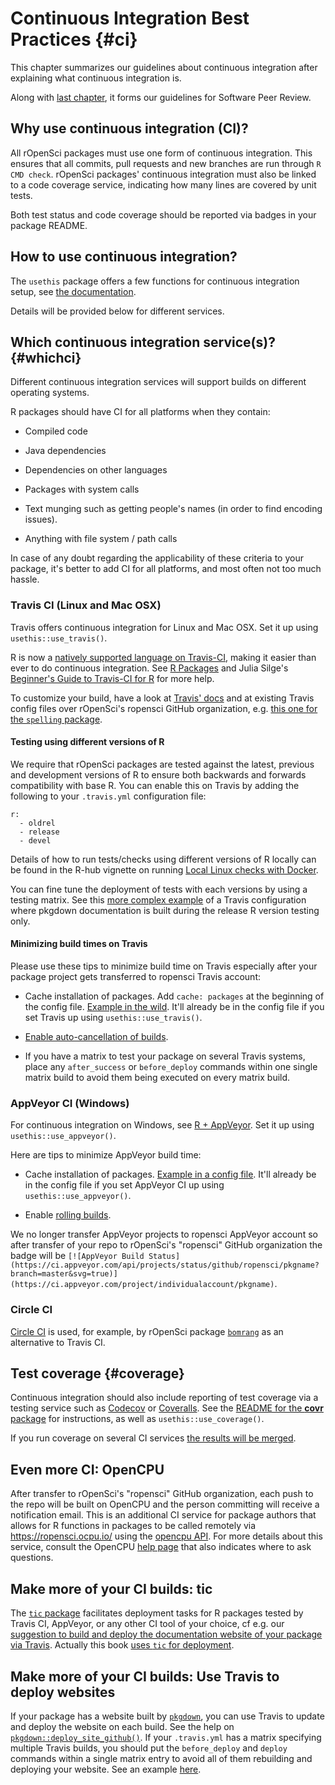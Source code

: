 # Continuous Integration Best Practices {#ci}

<div class="summaryblock">
<p>This chapter summarizes our guidelines about continuous integration after explaining what continuous integration is.</p>
<p>Along with <a href="#building">last chapter</a>, it forms our guidelines for Software Peer Review.</p>
</div>

## Why use continuous integration (CI)?

All rOpenSci packages must use one form of continuous integration. This ensures that all commits, pull requests and new branches are run through `R CMD check`. rOpenSci packages' continuous integration must also be linked to a code coverage service, indicating how many lines are covered by unit tests.

Both test status and code coverage should be reported via badges in your package README.

## How to use continuous integration?

The `usethis` package offers a few functions for continuous integration setup, see [the documentation](http://usethis.r-lib.org/reference/ci.html).

Details will be provided below for different services.

## Which continuous integration service(s)? {#whichci}

Different continuous integration services will support builds on different operating systems.

R packages should have CI for all platforms when they contain:

* Compiled code

* Java dependencies

* Dependencies on other languages

* Packages with system calls

* Text munging such as getting people's names (in order to find encoding issues).

* Anything with file system / path calls

In case of any doubt regarding the applicability of these criteria to your package, it's better to add CI for all platforms, and most often not too much hassle.

### Travis CI (Linux and Mac OSX)

Travis offers continuous integration for Linux and Mac OSX. Set it up using `usethis::use_travis()`.

R is now a [natively supported language on Travis-CI](http://blog.travis-ci.com/2015-02-26-test-your-r-applications-on-travis-ci/), making it easier than ever to do continuous integration. See [R Packages](http://marker.to/NEr8Bd) and Julia Silge's [Beginner's Guide to Travis-CI for R](http://juliasilge.com/blog/Beginners-Guide-to-Travis/) for more help.

To customize your build, have a look at [Travis' docs](https://docs.travis-ci.com/user/languages/r/) and at existing Travis config files over rOpenSci's ropensci GitHub organization, e.g. [this one for the `spelling` package](https://github.com/ropensci/spelling/blob/master/.travis.yml).

#### Testing using different versions of R

We require that rOpenSci packages are tested against the latest, previous and development versions of R to ensure both backwards and forwards compatibility with base R. You can enable this on Travis by adding the following to your `.travis.yml` configuration file:

```
r:
  - oldrel
  - release
  - devel
```
Details of how to run tests/checks using different versions of R locally can be found in the R-hub vignette on running [Local Linux checks with Docker](https://r-hub.github.io/rhub/articles/local-debugging.html). 

You can fine tune the deployment of tests with each versions by using a testing matrix. See this [more complex example](https://github.com/r-hub/rhub/blob/master/.travis.yml#L5) of a Travis configuration where pkgdown documentation is built during the release R version testing only.

#### Minimizing build times on Travis

Please use these tips to minimize build time on Travis especially after your package project gets transferred to ropensci Travis account:

* Cache installation of packages. Add `cache: packages` at the beginning of the config file. [Example in the wild](https://github.com/ropensci/crul/blob/ee31c0128fd3279165360ef5ee2a1775ab00c82f/.travis.yml#L3). It'll already be in the config file if you set Travis up using `usethis::use_travis()`.

* [Enable auto-cancellation of builds](https://blog.travis-ci.com/2017-03-22-introducing-auto-cancellation).

* If you have a matrix to test your package on several Travis systems, place any `after_success` or `before_deploy` commands within one single matrix build to avoid them being executed on every matrix build.

### AppVeyor CI (Windows)

For continuous integration on Windows, see [R + AppVeyor](https://github.com/krlmlr/r-appveyor). Set it up using `usethis::use_appveyor()`.

Here are tips to minimize AppVeyor build time:

* Cache installation of packages. [Example in a config file](https://github.com/r-lib/usethis/blob/2c52c06373849d52f78a26c5a0e080f518a2f825/inst/templates/appveyor.yml#L13). It'll already be in the config file if you set AppVeyor CI up using `usethis::use_appveyor()`.

* Enable [rolling builds](https://www.appveyor.com/docs/build-configuration/#rolling-builds).

We no longer transfer AppVeyor projects to ropensci AppVeyor account so after transfer of your repo to rOpenSci's "ropensci" GitHub organization the badge will be `[![AppVeyor Build Status](https://ci.appveyor.com/api/projects/status/github/ropensci/pkgname?branch=master&svg=true)](https://ci.appveyor.com/project/individualaccount/pkgname)`.

### Circle CI

[Circle CI](https://circleci.com/) is used, for example, by rOpenSci package [`bomrang`](https://github.com/ropensci/bomrang) as an alternative to Travis CI.

## Test coverage {#coverage}

Continuous integration should also include reporting of test coverage via a testing service such as [Codecov](https://codecov.io/) or [Coveralls](https://coveralls.io/).  See the [README for the **covr** package](https://github.com/jimhester/covr) for instructions, as well
as `usethis::use_coverage()`. 

If you run coverage on several CI services [the results will be merged](https://docs.codecov.io/docs/merging-reports).

## Even more CI: OpenCPU

After transfer to rOpenSci's "ropensci" GitHub organization, each push to the repo will be built on OpenCPU and the person committing will receive a notification email. This is an additional CI service for package authors that allows for R functions in packages to be called remotely via https://ropensci.ocpu.io/ using the [opencpu API](https://www.opencpu.org/api.html#api-json). For more details about this service, consult the OpenCPU [help page](https://www.opencpu.org/help.html) that also indicates where to ask questions.

## Make more of your CI builds: tic

The [`tic` package](https://github.com/ropenscilabs/tic) facilitates deployment tasks for R packages tested by Travis CI, AppVeyor, or any other CI tool of your choice, cf e.g. our [suggestion to build and deploy the documentation website of your package via Travis](#website). Actually this book [uses `tic` for deployment](https://github.com/ropensci/dev_guide#technical-details).

## Make more of your CI builds: Use Travis to deploy websites

If your package has a website built by [`pkgdown`](https://github.com/r-lib/pkgdown), you can use Travis to update and deploy the website on each build. See the help on [`pkgdown::deploy_site_github()`](https://pkgdown.r-lib.org/reference/deploy_site_github.html).  If your `.travis.yml` has a matrix specifying multiple Travis builds, you should put the `before_deploy` and `deploy` commands within a single matrix entry to avoid all of them rebuilding and deploying your website. See an example [here](https://github.com/ropensci/osmdata/blob/master/.travis.yml).
